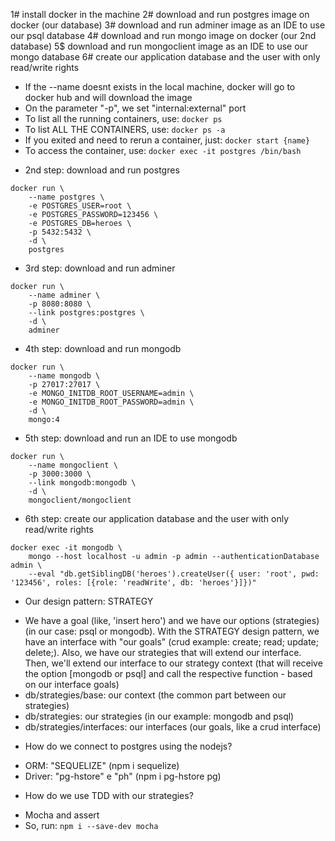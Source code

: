 1# install docker in the machine
2# download and run postgres image on docker (our database)
3# download and run adminer image as an IDE to use our psql database
4# download and run mongo image on docker (our 2nd database)
5$ download and run mongoclient image as an IDE to use our mongo database
6# create our application database and the user with only read/write rights 

* If the --name doesnt exists in the local machine, docker will go to docker hub and will download the image
* On the parameter "-p", we set "internal:external" port
* To list all the running containers, use: `docker ps`
* To list ALL THE CONTAINERS, use: `docker ps -a`
* If you exited and need to rerun a container, just: `docker start {name}`
* To access the container, use: `docker exec -it postgres /bin/bash`

- 2nd step: download and run postgres
```
docker run \
    --name postgres \
    -e POSTGRES_USER=root \
    -e POSTGRES_PASSWORD=123456 \
    -e POSTGRES_DB=heroes \
    -p 5432:5432 \
    -d \
    postgres  
```

- 3rd step: download and run adminer
```
docker run \
    --name adminer \
    -p 8080:8080 \
    --link postgres:postgres \
    -d \
    adminer
```

- 4th step: download and run mongodb
```
docker run \
    --name mongodb \
    -p 27017:27017 \
    -e MONGO_INITDB_ROOT_USERNAME=admin \
    -e MONGO_INITDB_ROOT_PASSWORD=admin \
    -d \
    mongo:4
```

- 5th step: download and run an IDE to use mongodb
```
docker run \
    --name mongoclient \
    -p 3000:3000 \
    --link mongodb:mongodb \
    -d \
    mongoclient/mongoclient
```

- 6th step: create our application database and the user with only read/write rights 
```
docker exec -it mongodb \
    mongo --host localhost -u admin -p admin --authenticationDatabase admin \
    --eval "db.getSiblingDB('heroes').createUser({ user: 'root', pwd: '123456', roles: [{role: 'readWrite', db: 'heroes'}]})"
```

* Our design pattern: STRATEGY
- We have a goal (like, 'insert hero') and we have our options (strategies) (in our case: psql or mongodb). With the STRATEGY design pattern, we have an interface with "our goals" (crud example: create; read; update; delete;). Also, we have our strategies that will extend our interface. Then, we'll extend our interface to our strategy context (that will receive the option [mongodb or psql] and call the respective function - based on our interface goals)
- db/strategies/base: our context (the common part between our strategies)
- db/strategies: our strategies (in our example: mongodb and psql)
- db/strategies/interfaces: our interfaces (our goals, like a crud interface)

* How do we connect to postgres using the nodejs?
- ORM: "SEQUELIZE" (npm i sequelize)
- Driver: "pg-hstore" e "ph" (npm i pg-hstore pg)

* How do we use TDD with our strategies?
- Mocha and assert
- So, run: `npm i --save-dev mocha`